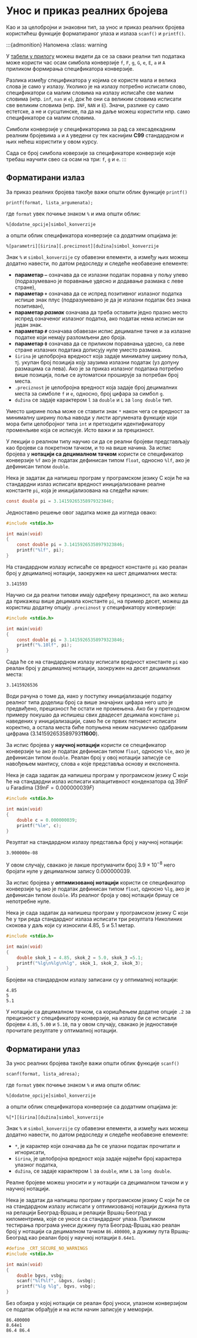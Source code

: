 # Унос и приказ реалних бројева

Као и за целобројни и знаковни тип, за унос и приказ реалних бројева користићеш
функције форматираног улаза и излаза `scanf()` и `printf()`.

:::{admonition} Напомена
:class: warning

У [табели у прилогу](../prilozi/tipovi_podataka.md) можеш видети да се за сваки
реални тип података може користи час осам симбола конверзије `f`, `F`, `g`,
`G`, `e`, `E`, `a` и `A` приликом формирања спецификатора конверзије.

Разлика између спецификатора у којима се користе мала и велика слова је само у
излазу. Уколико је на излазу потребно исписати слово, спецификатори са малим
словима на излазу исписаће све малим словима (нпр. `inf`, `nan` и `e`), док ће
они са великим словима исписати све великим словима (нпр. `INF`, `NAN` и `E`).
Значи, разлике су само естетске, а не и сусштинске, па да на даље можеш
користити нпр. само спецификаторе са малим словима.

Симболи конверзије у спецификаторима за рад са хексадекадним реалним бројевима
`a` и `A` уведени су тек каснијим **C99** стандардном и њих нећеш користити у
овом курсу.

Сада се број симбола коверзије за спецификаторе конверзије које требаш научити
свео са осам на три: `f`, `g` и `e`.
:::

## Форматирани излаз

За приказ реалних бројева такође важи општи облик функције `printf()`

```text
printf(format, lista_argumenata);
```

где `format` увек почиње знаком `%` и има општи облик:

```text
%[dodatne_opcije]simbol_konverzije
```

а општи облик спецификатора конверзије са додатним опцијама је:

```text
%[parametri][širina][.preciznost][dužina]simbol_konverzije
```

Знак `%` и `simbol_konverzije` су обавезни елементи, а између њих можеш
додатно навести, по датом редоследу и следеће необавезне елементе:

- **параметар `–`** означава да се излазни податак поравна у пољу улево
(подразумевано је поравнање удесно и додавање размака с леве стране),
- **параметар `+`** означава да се испред позитивног излазног податка испише
знак плус (подразумевано је да је излазни податак без знака позитиван),
- **параметар *размак*** означава да треба оставити једно празно место испред
означеног излазног податка, ако податак нема исписан ни један знак.
- **параметар `#`** означава обавезан испис децималне тачке и за излазне
податке који немају разломљени део броја.
- **параметар `0`** означава да се приликом поравнања удесно, са леве стране
излазних података дописују нуле уместо размака.
- `širina` је целобројна вредност која задаје минималну ширину поља, тј. укупан
број позиција коју заузима излазни податак (уз допуну размацима са лева). Ако
је за приказ излазног података потребно више позиција, поље се аутоматски
проширује за потребан број места.
- `.preciznost` је целобројна вредност која задаје број децималних места за
симболе `f` и `e`, односно, број цифара за симбол `g`.
- `dužina` се задаје карактером `l` за `double` и `L` за `long double` тип.

Уместо ширине поља може се ставити знак `*` након чега се вредност за
минималну ширину поља наводи у листи аргумената функције који мора бити
целобројног типа `int` и претходити идентификатору променљиве која се исписује.
Исто важи и за прецизност.

У лекцији о реалном типу научио си да се реални бројеви представљају као
бројеви са покретном тачком, и то на више начина. За испис бројева у
**нотацији са децималном тачком** користи се спецификатор конверзије `%f` ако
је податак дефинисан типом `float`, односно `%lf`, ако је дефинисан типом
`double`.

Нека је задатак да напишеш програм у програмском језику C који ће на стандардни
излаз исписати вредност иницијализоване реалне константе `pi`, која је
иницијализована на следећи начин:

```c
const double pi = 3.14159265358979323846;
```

Једноставно решење овог задатка може да изгледа овако:

```c
#include <stdio.h>

int main(void)
{
    const double pi = 3.14159265358979323846;
    printf("%lf", pi);
}
```

На стандардном излазу исписаће се вредност константе `pi` као реалан број у
децималној нотацији, заокружен на шест децималних места:

```text
3.141593
```

Научио си да реални типови имају одређену прецизност, па ако желиш да прикажеш
више децимала константе `pi`, на пример десет, можеш да користиш додатну опцију
`.preciznost` у спецификатору конверзије:

```c
#include <stdio.h>

int main(void)
{
    const double pi = 3.14159265358979323846;
    printf("%.10lf", pi);
}
```

Сада ће се на стандардном излазу исписати вредност константе `pi` као реалан
број у децималној нотацији, заокружен на десет децималних места:

```text
3.1415926536
```

Води рачуна о томе да, иако у поступку иницијализације податку реалног типа
доделиш број са више значајних цифара него што је предвиђено, прецизност ће
остати не промењена. Ако би у претходном примеру покушао да испишеш свих
двадесет децимала констане `pi` наведених у иницијализацији, само ће се
првих петнаест исписати коректно, а остала места биће попуњена неким насумично
одабраним цифрама (3.141592653589793**11600**).

За испис бројева у **научној нотацији** користи се спецификатор конверзије `%e`
ако је податак дефинисан типом `float`, односно `%le`, ако је дефинисан типом
`double`. Реалан број у овој нотацији записује се навођењем мантису, слова `е`
које представља основу и експонента.

Нека је сада задатак да напишеш програм у програмском језику C који ће на
стандардни излаз исписати капацитивност кондензатора од $39nF$ u Faradima
($39nF=0.000000039F$)

```c
#include <stdio.h>

int main(void)
{
    double c = 0.000000039;
    printf("%le", c);
}
```

Резултат на стандардном излазу представља број у научној нотацији:

```text
3.900000e-08
```

У овом случају, свакако је лакше протумачити број $3.9\times{10^{-8}}$ него
бројати нуле у децималном запису $0.000000039$.

За испис бројева у **оптимизованој нотацији** користи се спецификатор
конверзије `%g` ако је податак дефинисан типом `float`, односно `%lg`, ако је
дефинисан типом `double`. Из реалног броја у овој нотацији бришу се непотребне
нуле.

Нека је сада задатак да напишеш програм у програмском језику C који ће у три
реда стандардног излаза исписати три резултата Николиних скокова у даљ који су
износили $4.85$, $5$ и $5.1$ метар.

```c
#include <stdio.h>

int main(void)
{
    double skok_1 = 4.85, skok_2 = 5.0, skok_3 =5.1;
    printf("%lg\n%lg\n%lg", skok_1, skok_2, skok_3);
}
```

Бројеви на стандардном излазу записани су у оптималној нотацији:

```text
4.85
5
5.1
```

У нотацији са децималном тачком, са коришћењем додатне опције `.2` за
прецизност у спецификатору конверзије, на излазу би се исписали бројеви `4.85`,
`5.00` и `5.10`, па у овом случају, свакако је једноставије прочитате резултате
у оптималној нотацији.

## Форматирани улаз

За унос реалних бројева такође важи општи облик функције `scanf()`

```text
scanf(format, lista_adresa);
```

где `format` увек почиње знаком `%` и има општи облик:

```text
%[dodatne_opcije]simbol_konverzije
```

а општи облик спецификатора конверзије са додатним опцијама је:

```text
%[*][širina][dužina]simbol_konverzije
```

Знак `%` и `simbol_konverzije` су обавезни елементи, а између њих можеш
додатно навести, по датом редоследу и следеће необавезне елементе:

- `*`, је карактер који означава да ће се улазни податак прочитати и
игнорисати,
- `širina`, је целобројна вредност која задаје највећи број карактера улазног
податка,
- `dužina`, се задаје карактером `l` за `double`, или `L` за `long double`.

Реалне бројеве можеш уносити и у нотацији са децималном тачком и у научној
нотацији.

Нека је задатак да напишеш програм у програмском језику C који ће се на
стандардном излазу исписати у оптимизованој нотацији дужина пута на релацији
Београд-Вршац и релацији Вршац-Београд у киломентрима, које се уносе са
стандардног улаза. Приликом тестирања програма унеси дужину пута Београд-Вршац
као реалан број у нотацији са децималном тачком `86.400000`, а дужиму пута
Вршац-Београд као реалан број у научној нотацији `8.64e1`.

```c
#define _CRT_SECURE_NO_WARNINGS
#include <stdio.h>

int main(void)
{
    double bgvs, vsbg;
    scanf("%lf%lf", &bgvs, &vsbg);
    printf("%lg %lg", bgvs, vsbg);
}
```

Без обзира у којој нотацији се реалан број уноси, улазном конверзијом се
податак обрађује и на исти начин записује у меморији.

```text
86.400000
8.64e1
86.4 86.4
```
